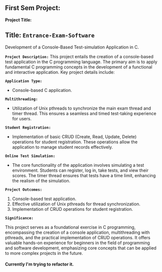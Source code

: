 ## First Sem Project:

**Project Title:** 
## Title: `Entrance-Exam-Software`
Development of a Console-Based Test-simulation Application in C.


**`Project Description:`**
This project entails the creation of a console-based test application in the C programming language. The primary aim is to apply fundamental C programming concepts in the development of a functional and interactive application. Key project details include:

**`Application Type:`**  
- Console-based C application.

**`Multithreading:`**  
- Utilization of Unix pthreads to synchronize the main exam thread and timer thread. This ensures a seamless and timed test-taking experience for users.

**`Student Registration:`**  
- Implementation of basic CRUD (Create, Read, Update, Delete) operations for student registration. These operations allow the application to manage student records effectively.

**`Online Test Simulation:`**  
- The core functionality of the application involves simulating a test environment. Students can register, log in, take tests, and view their scores. The timer thread ensures that tests have a time limit, enhancing the realism of the simulation.


**`Project Outcomes:`**

1. Console-based test application.
2. Effective utilization of Unix pthreads for thread synchronization.
3. Implementation of CRUD operations for student registration.


**`Significance:`**

This project serves as a foundational exercise in C programming, encompassing the creation of a console application, multithreading with pthreads, and the practical implementation of CRUD operations. It offers valuable hands-on experience for beginners in the field of programming and software development, emphasizing core concepts that can be applied to more complex projects in the future.

#### Currently I'm trying to refactor it.

